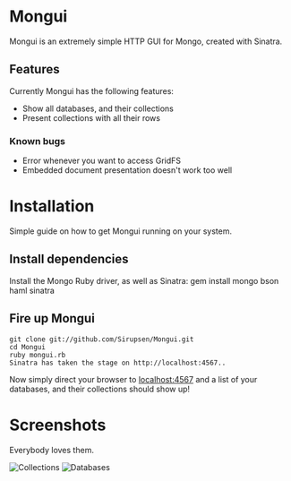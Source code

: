# Mongui

Mongui is an extremely simple HTTP GUI for Mongo, created with Sinatra.

## Features

Currently Mongui has the following features:

* Show all databases, and their collections
* Present collections with all their rows

### Known bugs

* Error whenever you want to access GridFS
* Embedded document presentation doesn't work too well

# Installation

Simple guide on how to get Mongui running on your system.

## Install dependencies

Install the Mongo Ruby driver, as well as Sinatra:
    gem install mongo bson haml sinatra

## Fire up Mongui

    git clone git://github.com/Sirupsen/Mongui.git
    cd Mongui
    ruby mongui.rb
    Sinatra has taken the stage on http://localhost:4567..

Now simply direct your browser to [localhost:4567](http://localhost:4567) and a list of your databases, and their collections should show up!

# Screenshots

Everybody loves them.

![Collections](http://i.imgur.com/DNAuJ.png)
![Databases](http://i.imgur.com/6KYRt.png)
